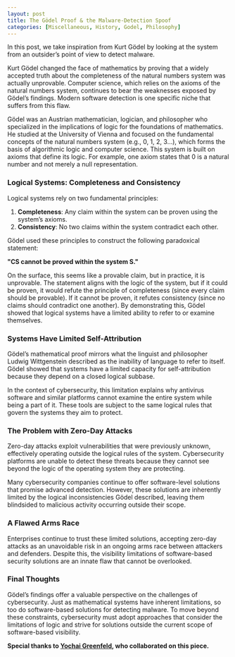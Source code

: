 ```yaml
---
layout: post
title: The Gödel Proof & the Malware-Detection Spoof
categories: [Miscellaneous, History, Godel, Philosophy]
---
```


In this post, we take inspiration from Kurt Gödel by looking at the system from an outsider’s point of view to detect malware.

Kurt Gödel changed the face of mathematics by proving that a widely accepted truth about the completeness of the natural numbers system was actually unprovable. Computer science, which relies on the axioms of the natural numbers system, continues to bear the weaknesses exposed by Gödel’s findings. Modern software detection is one specific niche that suffers from this flaw.

Gödel was an Austrian mathematician, logician, and philosopher who specialized in the implications of logic for the foundations of mathematics. He studied at the University of Vienna and focused on the fundamental concepts of the natural numbers system (e.g., 0, 1, 2, 3…), which forms the basis of algorithmic logic and computer science. This system is built on axioms that define its logic. For example, one axiom states that 0 is a natural number and not merely a null representation.

### Logical Systems: Completeness and Consistency

Logical systems rely on two fundamental principles:

1. **Completeness**: Any claim within the system can be proven using the system’s axioms.
2. **Consistency**: No two claims within the system contradict each other.

Gödel used these principles to construct the following paradoxical statement:

**"CS cannot be proved within the system S."**

On the surface, this seems like a provable claim, but in practice, it is unprovable. The statement aligns with the logic of the system, but if it could be proven, it would refute the principle of completeness (since every claim should be provable). If it cannot be proven, it refutes consistency (since no claims should contradict one another). By demonstrating this, Gödel showed that logical systems have a limited ability to refer to or examine themselves.

### Systems Have Limited Self-Attribution

Gödel’s mathematical proof mirrors what the linguist and philosopher Ludwig Wittgenstein described as the inability of language to refer to itself. Gödel showed that systems have a limited capacity for self-attribution because they depend on a closed logical subbase.

In the context of cybersecurity, this limitation explains why antivirus software and similar platforms cannot examine the entire system while being a part of it. These tools are subject to the same logical rules that govern the systems they aim to protect.

### The Problem with Zero-Day Attacks

Zero-day attacks exploit vulnerabilities that were previously unknown, effectively operating outside the logical rules of the system. Cybersecurity platforms are unable to detect these threats because they cannot see beyond the logic of the operating system they are protecting.

Many cybersecurity companies continue to offer software-level solutions that promise advanced detection. However, these solutions are inherently limited by the logical inconsistencies Gödel described, leaving them blindsided to malicious activity occurring outside their scope. 

### A Flawed Arms Race

Enterprises continue to trust these limited solutions, accepting zero-day attacks as an unavoidable risk in an ongoing arms race between attackers and defenders. Despite this, the visibility limitations of software-based security solutions are an innate flaw that cannot be overlooked.

### Final Thoughts

Gödel’s findings offer a valuable perspective on the challenges of cybersecurity. Just as mathematical systems have inherent limitations, so too do software-based solutions for detecting malware. To move beyond these constraints, cybersecurity must adopt approaches that consider the limitations of logic and strive for solutions outside the current scope of software-based visibility.

**Special thanks to [Yochai Greenfeld](https://cyberoosh.blogspot.com/2017/03/the-godel-proof-and-antivirus-software.html), who collaborated on this piece.**
